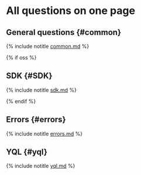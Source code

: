 # All questions on one page

## General questions {#common}

{% include notitle [common.md](../common.md) %}

{% if oss %}

## SDK {#SDK}

{% include notitle [sdk.md](../sdk.md) %}

{% endif %}

## Errors {#errors}

{% include notitle [errors.md](../errors.md) %}

## YQL {#yql}

{% include notitle [yql.md](../yql.md) %}

